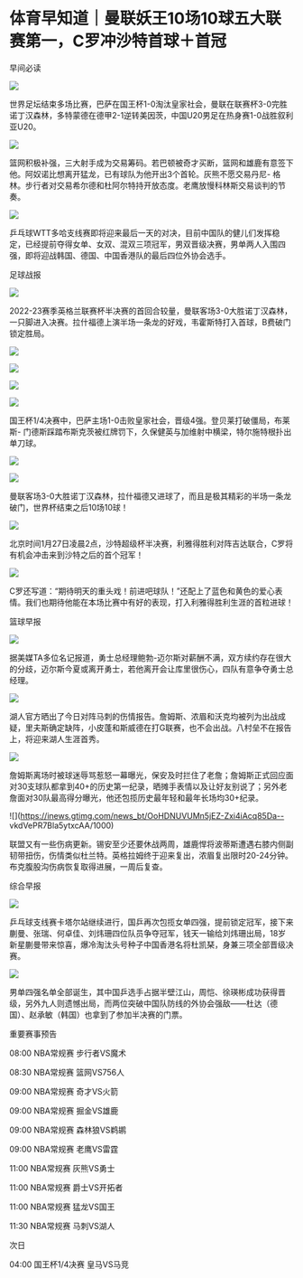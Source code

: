 # 体育早知道｜曼联妖王10场10球五大联赛第一，C罗冲沙特首球＋首冠

早间必读

![](https://inews.gtimg.com/news_bt/OU6Q94VeIOHFhsZ5Q9G2l6EM4qs6X9huH7kzkbwRiNRQwAA/1000)

世界足坛结束多场比赛，巴萨在国王杯1-0淘汰皇家社会，曼联在联赛杯3-0完胜诺丁汉森林，多特蒙德在德甲2-1逆转美因茨，中国U20男足在热身赛1-0战胜叙利亚U20。

![](https://inews.gtimg.com/news_bt/Oluds2XKLqEju_WBpx8-KWBZ2ZWF_3LO49A4tP0hFRwswAA/1000)

篮网积极补强，三大射手成为交易筹码。若巴顿被奇才买断，篮网和雄鹿有意签下他。阿奴诺比想离开猛龙，已有球队为他开出3个首轮。灰熊不愿交易丹尼-
格林。步行者对交易希尔德和杜阿尔特持开放态度。老鹰放慢科林斯交易谈判的节奏。

![](https://inews.gtimg.com/news_bt/OqHe76tsw7kUqwuB1AEbqXQPEICJP5J5GNVWbTFTHqw60AA/1000)

乒乓球WTT多哈支线赛即将迎来最后一天的对决，目前中国队的健儿们发挥稳定，已经提前夺得女单、女双、混双三项冠军，男双晋级决赛，男单两人入围四强，即将迎战韩国、德国、中国香港队的最后四位外协会选手。

足球战报

![](https://inews.gtimg.com/newsapp_bt/0/15627413591/1000)

2022-23赛季英格兰联赛杯半决赛的首回合较量，曼联客场3-0大胜诺丁汉森林，一只脚进入决赛。拉什福德上演半场一条龙的好戏，韦霍斯特打入首球，B费破门锁定胜局。

![](https://inews.gtimg.com/newsapp_match/0/15627410542/0)

![](https://inews.gtimg.com/newsapp_match/0/15627413495/0)

![](https://inews.gtimg.com/news_bt/GtZejA97XLedFGs7I-2e0q_1ML69cF5TMp3YZLo8k_DIMAA/0)

![](https://inews.gtimg.com/news_bt/Oj90udvPQ3VSpwwFz8PYlh8rtOdYcLg0ZHJSdg11ML94UAA/1000)

国王杯1/4决赛中，巴萨主场1-0击败皇家社会，晋级4强。登贝莱打破僵局，布莱斯-
门德斯踩踏布斯克茨被红牌罚下，久保健英与加维射中横梁，特尔施特根扑出单刀球。

![](https://inews.gtimg.com/news_bt/GB2jnPONTIIDHvv8wHdkwBbAycqumQU3JoEJp_riUK2-kAA/0)

![](https://inews.gtimg.com/newsapp_bt/0/15627421972/1000)

曼联客场3-0大胜诺丁汉森林，拉什福德又进球了，而且是极其精彩的半场一条龙破门，世界杯结束之后10场10球！

![](https://inews.gtimg.com/newsapp_bt/0/15627448841/1000)

北京时间1月27日凌晨2点，沙特超级杯半决赛，利雅得胜利对阵吉达联合，C罗将有机会冲击来到沙特之后的首个冠军！

![](https://inews.gtimg.com/newsapp_bt/0/15627447972/1000)

C罗还写道：“期待明天的重头戏！前进吧球队！”还配上了蓝色和黄色的爱心表情。我们也期待他能在本场比赛中有好的表现，打入利雅得胜利生涯的首粒进球！

篮球早报

![](https://inews.gtimg.com/news_bt/OVgUfqoI8C2Fqx85pXAwGoe6RoQ0QgmPjl3LmqaI4pWqwAA/1000)

据美媒TA多位名记报道，勇士总经理鲍勃-迈尔斯对薪酬不满，双方续约存在很大的分歧，迈尔斯今夏或离开勇士，若他离开会让库里很伤心，四队有意争夺勇士总经理。

![](https://inews.gtimg.com/news_bt/OeNdwkp5L4upyhOfd7tGyl0K8Xw5TPVO9LOx2sgGIBHvkAA/1000)

湖人官方晒出了今日对阵马刺的伤情报告。詹姆斯、浓眉和沃克均被列为出战成疑，里夫斯确定缺阵，小皮蓬和斯威德在打G联赛，也不会出战。八村垒不在报告上，将迎来湖人生涯首秀。

![](https://inews.gtimg.com/news_bt/OLCfRVW7aQmbHOIJPyrnx8Ld93JaQU1nw7ziOcXo9ATmkAA/1000)

詹姆斯离场时被球迷辱骂惹怒一幕曝光，保安及时拦住了老詹；詹姆斯正式回应面对30支球队都拿到40+的历史第一纪录，晒摊手表情以及让好友别说了；另外老詹面对30队最高得分曝光，他还包揽历史最年轻和最年长场均30+纪录。

![](https://inews.gtimg.com/news_bt/OoHDNUVUMn5jEZ-Zxi4iAcq85Da--
vkdVePR7Bla5ytxcAA/1000)

联盟又有一些伤病更新。锡安至少还要休战两周，雄鹿悍将波蒂斯遭遇右膝内侧副韧带扭伤，伤情类似杜兰特。英格拉姆终于迎来复出，浓眉复出限时20-24分钟。布克腹股沟伤病恢复取得进展，一周后复查。

综合早报

![](https://inews.gtimg.com/news_bt/O8fWMVf5duK5UxpXpMpRC_mQ8lzMFBCIG1f_Bkv5sJuLQAA/1000)

乒乓球支线赛卡塔尔站继续进行，国乒再次包揽女单四强，提前锁定冠军，接下来蒯曼、张瑞、何卓佳、刘炜珊四位队员争夺冠军，钱天一输给刘炜珊出局，18岁新星蒯曼带来惊喜，爆冷淘汰头号种子中国香港名将杜凯琹，身兼三项全部晋级决赛。

![](https://inews.gtimg.com/news_bt/Oa7t_WRJ7nqBZf12VZ9unQtEh5deSNGLn6s9U8lpsdXdUAA/1000)

男单四强名单全部诞生，其中国乒选手占据半壁江山，周恺、徐瑛彬成功获得晋级，另外九人则遗憾出局，而两位突破中国队防线的外协会强敌——杜达（德国）、赵承敏（韩国）也拿到了参加半决赛的门票。

重要赛事预告

08:00 NBA常规赛 步行者VS魔术

08:30 NBA常规赛 篮网VS756人

09:00 NBA常规赛 奇才VS火箭

09:00 NBA常规赛 掘金VS雄鹿

09:00 NBA常规赛 森林狼VS鹈鹕

09:00 NBA常规赛 老鹰VS雷霆

11:00 NBA常规赛 灰熊VS勇士

11:00 NBA常规赛 爵士VS开拓者

11:00 NBA常规赛 猛龙VS国王

11:30 NBA常规赛 马刺VS湖人

次日

04:00 国王杯1/4决赛 皇马VS马竞


